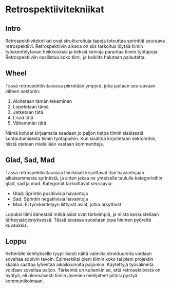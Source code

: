 # Retrospektiivitekniikat

## Intro
Retrospektiivitekniikat ovat strukturoituja tapoja toteuttaa sprinttiä seuraava retrospektiivi. Retrospektiivin aikana on siis tarkoitus löytää tiimin työskentelytavan heikkouksia ja keksiä keinoja parantaa tiimin työtapoja. Retrospektiiviin osallistuu koko tiimi, ja kaikilta halutaan palautetta.

## Wheel

Tässä retrospektiivitavassa piirretään ympyrä, joka jaetaan seuraavaan viiteen sektoriin:
1. Aloitetaan tämän tekeminen
2. Lopetetaan tämä
3. Jatketaan tätä
4. Lisää tätä
5. Vähemmän tätä

Nämä kohdat kirjaamalla saadaan jo paljon tietoa tiimin sisäisestä suhtautumisesta tiimin työtapoihin. Kun sisältöä kirjoitetaan sektoreihin, niistä otetaan mielellään vastaan kommentteja.

## Glad, Sad, Mad

Tässä retrospektiivitavassa tiimiläiset kirjoittavat itse havaintojaan aikaisemmasta sprintistä, ja sitten jakaa ne yhteiselle taululle kategorioihin glad, sad ja mad. Kategoriat tarkoittavat seuraavia:

- Glad: Sprintin positiivisia havaintoja
- Sad: Sprintin negatiivisia havaintoja
- Mad: Ei työskentelyyn liittyvät asiat, jotka ärsyttivät

Lopuksi tiimi äänestää mitkä asiat ovat tärkeimpiä, ja niistä keskustellaan tärkeysjärjestyksessä. Tässä tavassa suositaan jopa hieman pyöreitä kuvauksia.

## Loppu 

Ketterälle kehitykselle tyypillisesti näitä valmiita struktuureita voidaan soveltaa sopivin tavoin. Esimerkiksi pieni tiimin koko tai pieni projektin skaala saattaa lyhentää aikaikkunoita paljonkin. Käytettyjä työvälineitä voidaan soveltaa paljon. Tärkeintä on kuitenkin se, että retrosektiivistä on hyötyä, eli olennaisesti tiimin jäsenien mielipiteet pitäisi pystyä kommunikoimaan.
